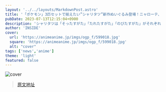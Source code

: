 ```yaml
---
layout: '../../layouts/MarkdownPost.astro'
title: '「ポケモン」3匹セットで揃えたい”シャリタツ”新作ぬいぐるみ登場！ニャローテ、アチゲータ、ウェルカモも同時発売'
pubDate: 2023-07-13T12:15:04+0900
description: 'シャリタツは「そったすがた」「たれたすがた」「のびたすがた」がそれぞれラインナップ！'
author: 'INSIDE'
cover:
  url: 'https://animeanime.jp/imgs/ogp_f/599018.jpg'
  square: 'https://animeanime.jp/imgs/ogp_f/599018.jpg'
  alt: "cover"
tags: ['news','anime']
theme: 'light'
featured: false
---
```


![cover](https://animeanime.jp/imgs/ogp_f/599018.jpg)


>[原文地址](https://animeanime.jp/article/2023/07/13/78572.html)  